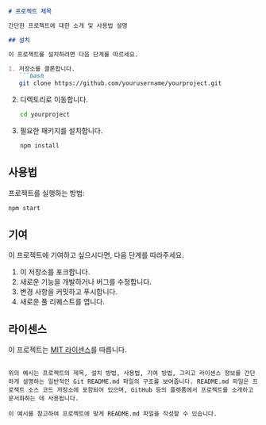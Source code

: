 ```markdown
# 프로젝트 제목

간단한 프로젝트에 대한 소개 및 사용법 설명

## 설치

이 프로젝트를 설치하려면 다음 단계를 따르세요.

1. 저장소를 클론합니다.
   ```bash
   git clone https://github.com/yourusername/yourproject.git
   ```

2. 디렉토리로 이동합니다.
   ```bash
   cd yourproject
   ```

3. 필요한 패키지를 설치합니다.
   ```bash
   npm install
   ```

## 사용법

프로젝트를 실행하는 방법:

```bash
npm start
```

## 기여

이 프로젝트에 기여하고 싶으시다면, 다음 단계를 따라주세요.

1. 이 저장소를 포크합니다.
2. 새로운 기능을 개발하거나 버그를 수정합니다.
3. 변경 사항을 커밋하고 푸시합니다.
4. 새로운 풀 리퀘스트를 엽니다.

## 라이센스

이 프로젝트는 [MIT 라이센스](LICENSE)를 따릅니다.
```

위의 예시는 프로젝트의 제목, 설치 방법, 사용법, 기여 방법, 그리고 라이센스 정보를 간단하게 설명하는 일반적인 Git README.md 파일의 구조를 보여줍니다. README.md 파일은 프로젝트 소스 코드 저장소에 포함되어 있으며, GitHub 등의 플랫폼에서 프로젝트를 소개하고 문서화하는 데 사용됩니다. 

이 예시를 참고하여 프로젝트에 맞게 README.md 파일을 작성할 수 있습니다.
